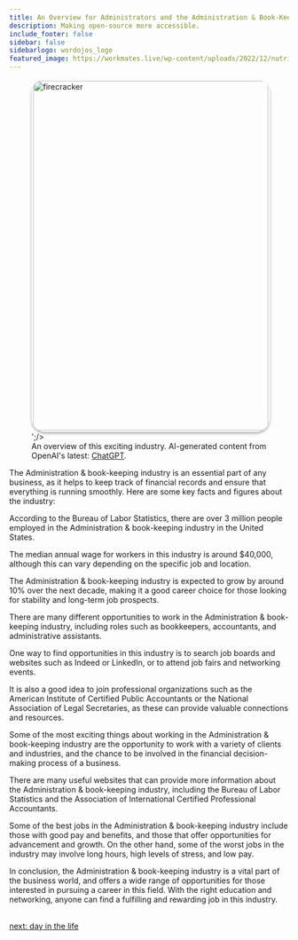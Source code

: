 ```yaml
---
title: An Overview for Administrators and the Administration & Book-Keeping  Industry
description: Making open-source more accessible.
include_footer: false
sidebar: false
sidebarlogo: wordojos_logo
featured_image: https://workmates.live/wp-content/uploads/2022/12/nutritionist-5-scaled.jpg
---
```

<figure>
    <img src='/uploads/small/administrators.jpg' style="width: 100%;height: 630px;padding: 3px; box-shadow: 0 3px 5px rgba(0,0,0,.3);border-radius: 25px;overflow: hidden;border: none;" align="middle"; alt='firecracker';/>';/>
    <figcaption>An overview of this exciting industry. AI-generated content from OpenAI's latest: <a href="https://openai.com/blog/chatgpt/" >ChatGPT</a>.</figcaption>
</figure>
<p>
The Administration & book-keeping industry is an essential part of any business, as it helps to keep track of financial records and ensure that everything is running smoothly. Here are some key facts and figures about the industry:

According to the Bureau of Labor Statistics, there are over 3 million people employed in the Administration & book-keeping industry in the United States.

The median annual wage for workers in this industry is around $40,000, although this can vary depending on the specific job and location.

The Administration & book-keeping industry is expected to grow by around 10% over the next decade, making it a good career choice for those looking for stability and long-term job prospects.

There are many different opportunities to work in the Administration & book-keeping industry, including roles such as bookkeepers, accountants, and administrative assistants.

One way to find opportunities in this industry is to search job boards and websites such as Indeed or LinkedIn, or to attend job fairs and networking events.

It is also a good idea to join professional organizations such as the American Institute of Certified Public Accountants or the National Association of Legal Secretaries, as these can provide valuable connections and resources.

Some of the most exciting things about working in the Administration & book-keeping industry are the opportunity to work with a variety of clients and industries, and the chance to be involved in the financial decision-making process of a business.

There are many useful websites that can provide more information about the Administration & book-keeping industry, including the Bureau of Labor Statistics and the Association of International Certified Professional Accountants.

Some of the best jobs in the Administration & book-keeping industry include those with good pay and benefits, and those that offer opportunities for advancement and growth. On the other hand, some of the worst jobs in the industry may involve long hours, high levels of stress, and low pay.

In conclusion, the Administration & book-keeping industry is a vital part of the business world, and offers a wide range of opportunities for those interested in pursuing a career in this field. With the right education and networking, anyone can find a fulfilling and rewarding job in this industry.

<br>
<a href="https://workdojos.com/administrators/day-in-the-life">next: day in the life</a>
</p>